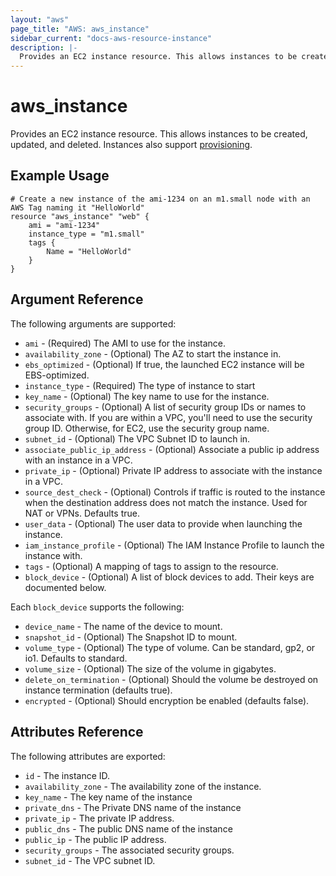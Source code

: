 ```yaml
---
layout: "aws"
page_title: "AWS: aws_instance"
sidebar_current: "docs-aws-resource-instance"
description: |-
  Provides an EC2 instance resource. This allows instances to be created, updated, and deleted. Instances also support provisioning.
---
```


# aws\_instance

Provides an EC2 instance resource. This allows instances to be created, updated,
and deleted. Instances also support [provisioning](/docs/provisioners/index.html).

## Example Usage

```
# Create a new instance of the ami-1234 on an m1.small node with an AWS Tag naming it "HelloWorld"
resource "aws_instance" "web" {
    ami = "ami-1234"
    instance_type = "m1.small"
    tags {
        Name = "HelloWorld"
    }
}
```

## Argument Reference

The following arguments are supported:

* `ami` - (Required) The AMI to use for the instance.
* `availability_zone` - (Optional) The AZ to start the instance in.
* `ebs_optimized` - (Optional) If true, the launched EC2 instance will be
     EBS-optimized.
* `instance_type` - (Required) The type of instance to start
* `key_name` - (Optional) The key name to use for the instance.
* `security_groups` - (Optional) A list of security group IDs or names to associate with.
   If you are within a VPC, you'll need to use the security group ID. Otherwise,
   for EC2, use the security group name.
* `subnet_id` - (Optional) The VPC Subnet ID to launch in.
* `associate_public_ip_address` - (Optional) Associate a public ip address with an instance in a VPC.
* `private_ip` - (Optional) Private IP address to associate with the
     instance in a VPC.
* `source_dest_check` - (Optional) Controls if traffic is routed to the instance when
  the destination address does not match the instance. Used for NAT or VPNs. Defaults true.
* `user_data` - (Optional) The user data to provide when launching the instance.
* `iam_instance_profile` - (Optional) The IAM Instance Profile to
  launch the instance with.
* `tags` - (Optional) A mapping of tags to assign to the resource.
* `block_device` - (Optional) A list of block devices to add. Their keys are documented below.

Each `block_device` supports the following:

* `device_name` - The name of the device to mount.
* `snapshot_id` - (Optional) The Snapshot ID to mount.
* `volume_type` - (Optional) The type of volume. Can be standard, gp2, or io1. Defaults to standard.
* `volume_size` - (Optional) The size of the volume in gigabytes.
* `delete_on_termination` - (Optional) Should the volume be destroyed on instance termination (defaults true).
* `encrypted` - (Optional) Should encryption be enabled (defaults false).

## Attributes Reference

The following attributes are exported:

* `id` - The instance ID.
* `availability_zone` - The availability zone of the instance.
* `key_name` - The key name of the instance
* `private_dns` - The Private DNS name of the instance
* `private_ip` - The private IP address.
* `public_dns` - The public DNS name of the instance
* `public_ip` - The public IP address.
* `security_groups` - The associated security groups.
* `subnet_id` - The VPC subnet ID.

